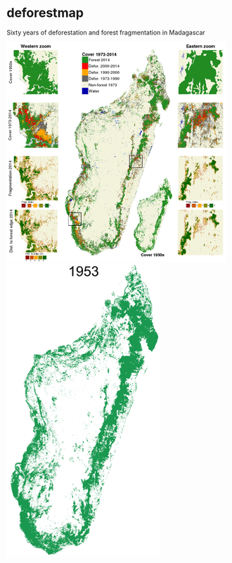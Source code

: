 # deforestmap

Sixty years of deforestation and forest fragmentation in Madagascar

<img alt="Evolution deforestation" src="outputs/fig_fcc.png" width="500">
<img alt="Evolution deforestation" src="outputs/defor_Mada.gif" width="350">